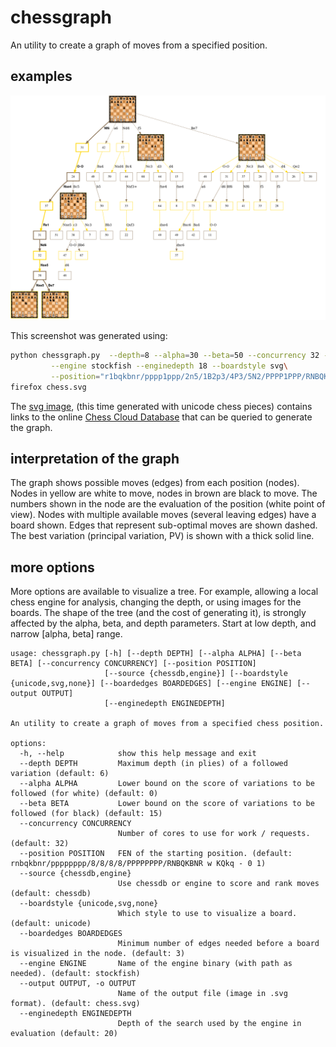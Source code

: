 # chessgraph

An utility to create a graph of moves from a specified position.

## examples

![Spanish](spanish.png)

This screenshot was generated using:

```bash
python chessgraph.py  --depth=8 --alpha=30 --beta=50 --concurrency 32 --source engine\
         --engine stockfish --enginedepth 18 --boardstyle svg\
         --position="r1bqkbnr/pppp1ppp/2n5/1B2p3/4P3/5N2/PPPP1PPP/RNBQK2R b KQkq - 0 1"
firefox chess.svg
```

The [svg image](https://github.com/vondele/chessgraph/raw/main/spanish.svg), (this time generated with unicode chess pieces) 
contains links to the online [Chess Cloud Database](https://chessdb.cn/queryc_en/) that can be queried to generate the graph. 

## interpretation of the graph

The graph shows possible moves (edges) from each position (nodes).
Nodes in yellow are white to move, nodes in brown are black to move. 
The numbers shown in the node are the evaluation of the position (white point of view).
Nodes with multiple available moves (several leaving edges) have a board shown.
Edges that represent sub-optimal moves are shown dashed.
The best variation (principal variation, PV) is shown with a thick solid line.

## more options

More options are available to visualize a tree. For example, allowing a local chess engine for analysis, changing the depth, or using images for the boards. The shape of the tree (and the cost of generating it), is strongly affected by the alpha, beta, and depth parameters. Start at low depth, and narrow [alpha, beta] range.

```
usage: chessgraph.py [-h] [--depth DEPTH] [--alpha ALPHA] [--beta BETA] [--concurrency CONCURRENCY] [--position POSITION]
                     [--source {chessdb,engine}] [--boardstyle {unicode,svg,none}] [--boardedges BOARDEDGES] [--engine ENGINE] [--output OUTPUT]
                     [--enginedepth ENGINEDEPTH]

An utility to create a graph of moves from a specified chess position.

options:
  -h, --help            show this help message and exit
  --depth DEPTH         Maximum depth (in plies) of a followed variation (default: 6)
  --alpha ALPHA         Lower bound on the score of variations to be followed (for white) (default: 0)
  --beta BETA           Lower bound on the score of variations to be followed (for black) (default: 15)
  --concurrency CONCURRENCY
                        Number of cores to use for work / requests. (default: 32)
  --position POSITION   FEN of the starting position. (default: rnbqkbnr/pppppppp/8/8/8/8/PPPPPPPP/RNBQKBNR w KQkq - 0 1)
  --source {chessdb,engine}
                        Use chessdb or engine to score and rank moves (default: chessdb)
  --boardstyle {unicode,svg,none}
                        Which style to use to visualize a board. (default: unicode)
  --boardedges BOARDEDGES
                        Minimum number of edges needed before a board is visualized in the node. (default: 3)
  --engine ENGINE       Name of the engine binary (with path as needed). (default: stockfish)
  --output OUTPUT, -o OUTPUT
                        Name of the output file (image in .svg format). (default: chess.svg)
  --enginedepth ENGINEDEPTH
                        Depth of the search used by the engine in evaluation (default: 20)
```
